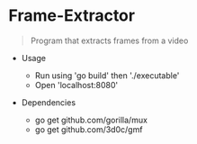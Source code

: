 # Frame-Extractor

> Program that extracts frames from a video

* Usage
  * Run using 'go build' then './executable' 
  * Open 'localhost:8080'

* Dependencies
  * go get github.com/gorilla/mux
  * go get github.com/3d0c/gmf

